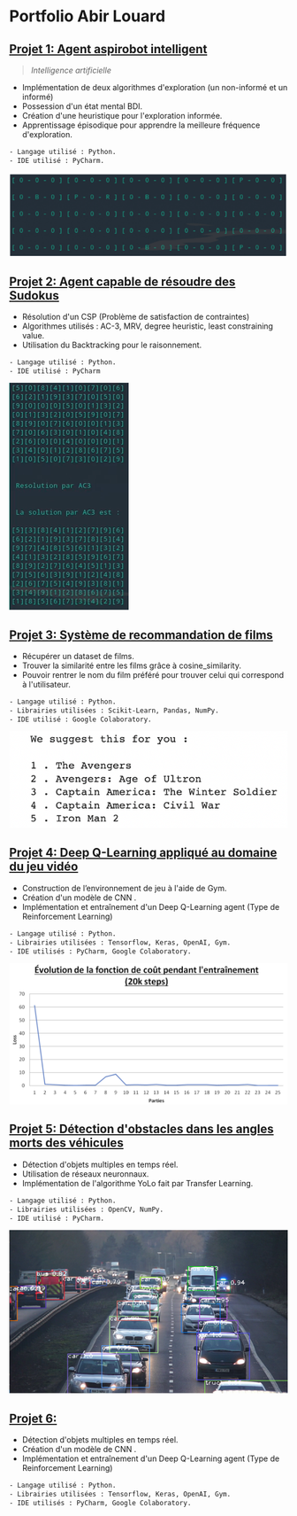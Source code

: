 # Portfolio Abir Louard

## [Projet 1: Agent aspirobot intelligent](https://github.com/AbirLOUARD/AspiRobot)
> *Intelligence artificielle*

- Implémentation de deux algorithmes d'exploration (un non-informé et un informé)
- Possession d'un état mental BDI.
- Création d'une heuristique pour l'exploration informée.
- Apprentissage épisodique pour apprendre la meilleure fréquence d'exploration.
```
- Langage utilisé : Python.
- IDE utilisé : PyCharm.
```

![](/images/aspirobot.png)

## [Projet 2: Agent capable de résoudre des Sudokus](https://github.com/AbirLOUARD/Sudoku-CSP)

- Résolution d'un CSP (Problème de satisfaction de contraintes)
- Algorithmes utilisés : AC-3, MRV, degree heuristic, least constraining value.
- Utilisation du Backtracking pour le raisonnement.
```
- Langage utilisé : Python.
- IDE utilisé : PyCharm
```

![](/images/Sudoku.png)

## [Projet 3: Système de recommandation de films](https://github.com/AbirLOUARD/Movies-Recommendation)

- Récupérer un dataset de films.
- Trouver la similarité entre les films grâce à cosine_similarity.
- Pouvoir rentrer le nom du film préféré pour trouver celui qui correspond à l'utilisateur.
```
- Langage utilisé : Python.
- Librairies utilisées : Scikit-Learn, Pandas, NumPy.
- IDE utilisé : Google Colaboratory.
```

![](/images/recommandation.png)

## [Projet 4: Deep Q-Learning appliqué au domaine du jeu vidéo](https://gitlab.com/PIER0318/projet_final_8inf911)

- Construction de l’environnement de jeu à l'aide de Gym.
- Création d'un modèle de CNN .
- Implémentation et entraînement d'un Deep Q-Learning agent (Type de Reinforcement Learning)
```
- Langage utilisé : Python.
- Librairies utilisées : Tensorflow, Keras, OpenAI, Gym.
- IDE utilisés : PyCharm, Google Colaboratory.
```

![](/images/DQL.png)

## [Projet 5: Détection d'obstacles dans les angles morts des véhicules](https://github.com/AbirLOUARD/Yolo-BlindSpot)

- Détection d'objets multiples en temps réel.
- Utilisation de réseaux neuronnaux.
- Implémentation de l'algorithme YoLo fait par Transfer Learning.
```
- Langage utilisé : Python.
- Librairies utilisées : OpenCV, NumPy.
- IDE utilisé : PyCharm.
```
![](/images/Yolo.png)

## [Projet 6:  ](https://github.com/AbirLOUARD/ChatBot-Eko)

- Détection d'objets multiples en temps réel.
- Création d'un modèle de CNN .
- Implémentation et entraînement d'un Deep Q-Learning agent (Type de Reinforcement Learning)
```
- Langage utilisé : Python.
- Librairies utilisées : Tensorflow, Keras, OpenAI, Gym.
- IDE utilisés : PyCharm, Google Colaboratory.
```
![]()

